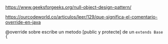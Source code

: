 



https://www.geeksforgeeks.org/null-object-design-pattern/



https://ourcodeworld.co/articulos/leer/129/que-significa-el-comentario-override-en-java



@override sobre escribe un metodo [public y protecte] de un `extends Base {`
